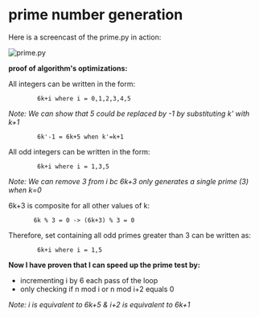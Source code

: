 # prime number generation

Here is a screencast of the prime.py in action:

![prime.py](https://raw.githubusercontent.com/jrhea/prime-numbers/master/images/prime_loops.gif)


**proof of algorithm's optimizations:**

All integers can be written in the form:

            6k+i where i = 0,1,2,3,4,5
    
_Note: We can show that 5 could be replaced by -1 by substituting k' with k+1_

            6k'-1 = 6k+5 when k'=k+1

All odd integers can be written in the form:

            6k+i where i = 1,3,5

_Note: We can remove 3 from i bc 6k+3 only generates a single prime (3) when k=0_

6k+3 is composite for all other values of k:

           6k % 3 = 0 -> (6k+3) % 3 = 0

Therefore, set containing all odd primes greater than 3 can be written as:

            6k+i where i = 1,5  

**Now I have proven that I can speed up the prime test by:**
* incrementing i by 6 each pass of the loop 
* only checking if n mod i or n mod i+2 equals 0

_Note: i is equivalent to 6k+5 & i+2 is equivalent to 6k+1_
